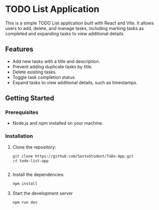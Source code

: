 # TODO List Application

This is a simple TODO List application built with React and Vite. It allows users to add, delete, and manage tasks, including marking tasks as completed and expanding tasks to view additional details.

## Features

- Add new tasks with a title and description.
- Prevent adding duplicate tasks by title.
- Delete existing tasks.
- Toggle task completion status.
- Expand tasks to view additional details, such as timestamps.

## Getting Started

### Prerequisites

- Node.js and npm installed on your machine.

### Installation

1. Clone the repository:

   ```bash
   git clone https://github.com/SastaStudent/ToDo-App.git
   cd todo-list-app



2. Install the dependencies:

   ```bash
   npm install

3. Start the development server
   ```bash
   npm run dev


